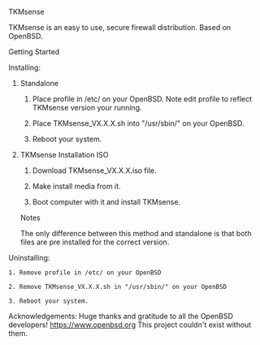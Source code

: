 TKMsense

TKMsense is an easy to use, secure firewall distribution. Based on OpenBSD.

Getting Started

Installing:

1. Standalone
	
	1. Place profile in /etc/ on your OpenBSD. Note edit profile to reflect TKMsense version your running.

	2. Place TKMsense_VX.X.X.sh into "/usr/sbin/" on your OpenBSD.

	3. Reboot your system.

2. TKMsense Installation ISO

	1. Download TKMsense_VX.X.X.iso file.
	
	2. Make install media from it.

	3. Boot computer with it and install TKMsense.

	Notes
	
	The only difference between this method and standalone is that both files are pre installed for the correct version.


Uninstalling:
	
	1. Remove profile in /etc/ on your OpenBSD

	2. Remove TKMsense_VX.X.X.sh in "/usr/sbin/" on your OpenBSD

	3. Reboot your system.

Acknowledgements:
    Huge thanks and gratitude to all the OpenBSD developers! https://www.openbsd.org This project couldn't exist without them. 
     
